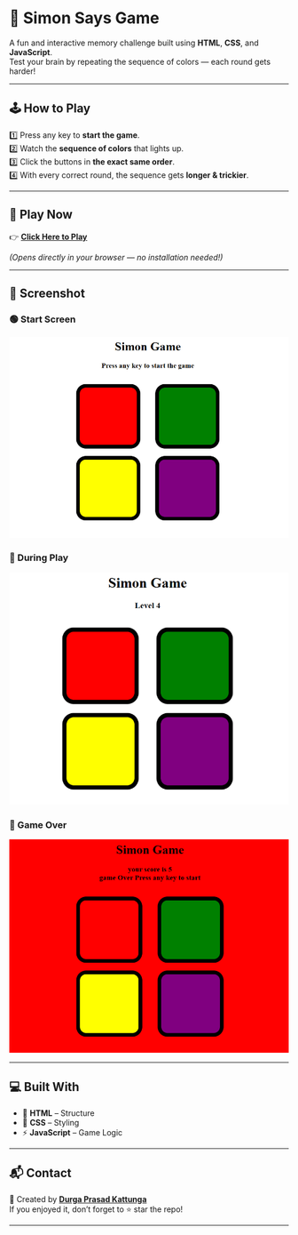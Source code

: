 # 🎯 Simon Says Game  

A fun and interactive memory challenge built using **HTML**, **CSS**, and **JavaScript**.  
Test your brain by repeating the sequence of colors — each round gets harder!  

---

## 🕹 How to Play  
1️⃣ Press any key to **start the game**.  
2️⃣ Watch the **sequence of colors** that lights up.  
3️⃣ Click the buttons in **the exact same order**.  
4️⃣ With every correct round, the sequence gets **longer & trickier**.  

---

## 🚀 Play Now  
👉 **[Click Here to Play](https://DurgaPrasadKattunga.github.io/simon-says-game/)**  

*(Opens directly in your browser — no installation needed!)*  

---

## 📸 Screenshot  
### 🟢 Start Screen
![Start Screen](start.png)

### 🎯 During Play
![Game in Progress](game.png)

### 🔴 Game Over
![Game Over](end.png) 

---

## 💻 Built With  
- 🎨 **HTML** – Structure  
- 🎨 **CSS** – Styling  
- ⚡ **JavaScript** – Game Logic  

---

## 📬 Contact  
💌 Created by **[Durga Prasad Kattunga](https://github.com/DurgaPrasadKattunga)**  
If you enjoyed it, don’t forget to ⭐ star the repo!  

---
